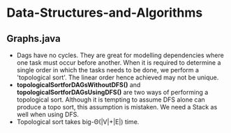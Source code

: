 # Data-Structures-and-Algorithms
## Graphs.java
* Dags have no cycles. They are great for modelling dependencies where one task must occur before another. When it is required to determine a single order in which the tasks needs to be done, we perform a 'topological sort'. The linear order hence achieved may not be unique.
* **topologicalSortforDAGsWithoutDFS()** and **topologicalSortforDAGsUsingDFS()** are two ways of performing a topological sort. Although it is tempting to assume DFS alone can produce a topo sort, this assumption is mistaken. We need a Stack as well when using DFS.
* Topological sort takes big-Θ(|V|+|E|) time.
